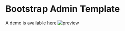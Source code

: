# Bootstrap Admin Template
A demo is available [here](https://demo.require.software/bsadmin/)
![preview](https://i.imgur.com/rH1JRq5.png)

